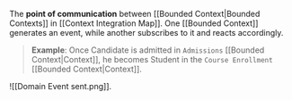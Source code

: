 The **point of communication** between [[Bounded Context|Bounded Contexts]] in [[Context Integration Map]]. One [[Bounded Context]] generates an event, while another subscribes to it and reacts accordingly.

> **Example**:
> Once Candidate is admitted in `Admissions` [[Bounded Context|Context]], he becomes Student in the `Course Enrollment` [[Bounded Context|Context]].

![[Domain Event sent.png]].
